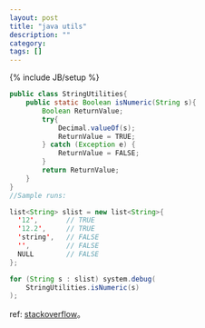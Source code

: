 ```yaml
---
layout: post
title: "java utils"
description: ""
category: 
tags: []
---
```

{% include JB/setup %}

```java
public class StringUtilities{
    public static Boolean isNumeric(String s){
        Boolean ReturnValue;
        try{
            Decimal.valueOf(s);
            ReturnValue = TRUE; 
        } catch (Exception e) {
            ReturnValue = FALSE;
        }
        return ReturnValue;
    }
}
//Sample runs:

list<String> slist = new list<String>{
  '12',       // TRUE
  '12.2',     // TRUE
  'string',   // FALSE
  '',         // FALSE
  NULL        // FALSE
};

for (String s : slist) system.debug(
    StringUtilities.isNumeric(s)
);

``` 
ref: [stackoverflow](https://salesforce.stackexchange.com/questions/165092/how-to-check-if-string-is-decimal)。